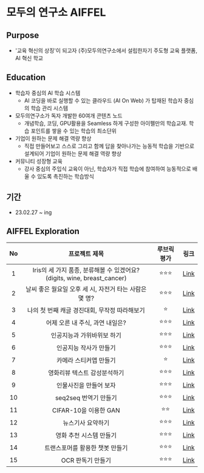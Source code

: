 # 모두의 연구소 AIFFEL

## Purpose
- '교육 혁신의 상징'이 되고자 (주)모두의연구소에서 설립한자기 주도형 교육 플랫폼, AI 혁신 학교

## Education
- 학습자 중심의 AI 학습 시스템
  - AI 코딩을 바로 실행할 수 있는 클라우드 (AI On Web) 가 탑재된 학습자 중심의 학습 관리 시스템
- 모두의연구소가 독자 개발한 60여개 콘텐츠 노드
  - 개념학습, 코딩, GPU활용을 Seamless 하게 구성한 아이펠만의 학습교재. 학습 포인트를 쌓을 수 있는 학습의 최소단위
- 기업이 원하는 문제 해결 역량 향상
  - 직접 만들어보고 스스로 그리고 함께 답을 찾아나가는 능동적 학습을 기반으로 설계되어 기업이 원하는 문제 해결 역량 향상
- 커뮤니티 성장형 교육
  - 강사 중심의 주입식 교육이 아닌, 학습자가 직접 학습에 참여하여 능동적으로 배울 수 있도록 촉진하는 학습방식
  
## 기간
- 23.02.27 ~ ing

## AIFFEL Exploration
  
|No|프로젝트 제목|루브릭 평가|링크|
|:---:|:---:|:---:|:---:|
|1|Iris의 세 가지 품종, 분류해볼 수 있겠어요?(digits, wine, breast_cancer)|:star::star::star:|[Link](https://github.com/leee-SeungHyeon/Exploration/blob/master/%5BE_01%5D_iris_exploration.ipynb)|
|2|날씨 좋은 월요일 오후 세 시, 자전거 타는 사람은 몇 명?|:star::star::star:|[Link](https://github.com/leee-SeungHyeon/Exploration/blob/master/%5BE_02%5D_bike_exploration.ipynb)|
|3|나의 첫 번째 캐글 경진대회, 무작정 따라해보기|:star:|[Link](https://github.com/leee-SeungHyeon/Exploration/blob/master/%5BE_03%5D_House_price_exploration.ipynb)|
|4|어제 오른 내 주식, 과연 내일은?|:star::star::star:|[Link](https://github.com/leee-SeungHyeon/Exploration/blob/master/%5BE_04%5D_stock_exploration.ipynb)|
|5|인공지능과 가위바위보 하기|:star::star::star:|[Link](https://github.com/leee-SeungHyeon/Exploration/blob/master/%5BE_05%5D_rock_scissor_paper_exploration.ipynb)|
|6|인공지능 작사가 만들기|:star::star::star:|[Link](https://github.com/leee-SeungHyeon/Exploration/blob/master/%5BE_06%5D_AI_Lyricister_exploration.ipynb)|
|7|카메라 스티커앱 만들기|:star:|[Link](https://github.com/leee-SeungHyeon/Exploration/blob/master/%5BE_07%5D_camera_sticker_maker.ipynb)|
|8|영화리뷰 텍스트 감성분석하기|:star::star::star:|[Link](https://github.com/leee-SeungHyeon/Exploration/blob/master/%5BE_08%5D_naver_movie_review.ipynb)|
|9|인물사진을 만들어 보자|:star::star::star:|[Link](https://github.com/leee-SeungHyeon/Exploration/blob/master/%5BE_09%5D_Create_a_picture.ipynb)|
|10|seq2seq 번역기 만들기|:star::star::star:|[Link](https://github.com/leee-SeungHyeon/Exploration/blob/master/%5BE_10%5D_Creating%20a%20Translator.ipynb)|
|11|CIFAR-10을 이용한 GAN|:star::star:|[Link](https://github.com/leee-SeungHyeon/Exploration/blob/master/%5BE_11%5D_new_fashion.ipynb)|
|12|뉴스기사 요약하기|:star::star::star:|[Link](https://github.com/leee-SeungHyeon/Exploration/blob/master/%5BE_12%5D_news_summarization.ipynb)|
|13|영화 추천 시스템 만들기|:star::star::star:|[Link](https://github.com/leee-SeungHyeon/Exploration/blob/master/%5BE_13%5D_Recommended%20System.ipynb)|
|14|트랜스포머를 활용한 챗봇 만들기|:star::star::star:|[Link](https://github.com/leee-SeungHyeon/Exploration/blob/master/%5BE_14%5D_transformer_chatbot.ipynb)|
|15|OCR 판독기 만들기|:star::star::star:|[Link](https://github.com/leee-SeungHyeon/Exploration/blob/master/%5BE_15%5D_OCR_reader.ipynb)|
